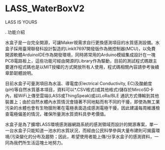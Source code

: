 # LASS_WaterBoxV2
 LASS IS YOURS

. 功能介紹 

水盒子是一台完全開源，可讓Maker視需求自行更換感測項目的水質感測設備。水盒子採用臺灣聯發科設計製造的LinkIt7697開發版作為微控制器(MCU)，以免費開源軟體ArduinoIDE作為開發環境，同時將常用的Arduino模組集成設計在一塊PCB電路板上，這些功能可經由開源的Library作為驅動，目前的測試程式碼跟主要運作程式碼也是以MIT授權的方式開放所有人使用，程式碼相關內容請參考後續章節韌體說明。

目前水盒子可量測項目為水溫、導電度(Electrical Conductivity, EC)及酸鹼度(pH)等自然水質基本項目，資料可以*.CSV格式(或其他格式)儲存於MircoSD卡內，經WiFi上傳至雲端(LASS或ThingSpeak)或以LoRa/BLE 通訊方式傳輸到其他裝置上；由於自然水體內水質情況會隨著不同地點而有不同的干擾，即使為無工業污染的水體也會有生物膜附著在電極表面造成感測電極干擾，因此建議每周維護檢查電極偏差的情況，確保所量測水質資料具參考價值。

水盒子是為了擴增LASS環境感測器網路系統的感測領域而設計的開源專案，單一一台水盒子只能知道一池水的水質狀況，而經由公民科學參與大量布建則可揭露環境/污染變化的分布及趨勢；因此，希望使用者能上傳/分享水盒子的感測資料，一同為我們所生活這塊土地努力。
